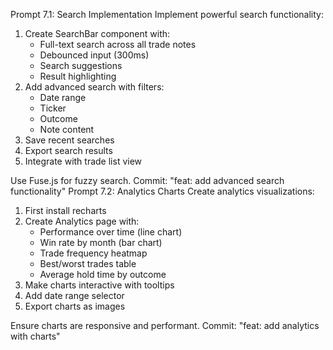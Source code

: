 Prompt 7.1: Search Implementation
Implement powerful search functionality:

1. Create SearchBar component with:
   - Full-text search across all trade notes
   - Debounced input (300ms)
   - Search suggestions
   - Result highlighting
2. Add advanced search with filters:
   - Date range
   - Ticker
   - Outcome
   - Note content
3. Save recent searches
4. Export search results
5. Integrate with trade list view

Use Fuse.js for fuzzy search. Commit: "feat: add advanced search functionality"
Prompt 7.2: Analytics Charts
Create analytics visualizations:

1. First install recharts
2. Create Analytics page with:
   - Performance over time (line chart)
   - Win rate by month (bar chart)
   - Trade frequency heatmap
   - Best/worst trades table
   - Average hold time by outcome
3. Make charts interactive with tooltips
4. Add date range selector
5. Export charts as images

Ensure charts are responsive and performant. Commit: "feat: add analytics with charts"